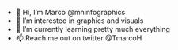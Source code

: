 - 👋 Hi, I’m Marco @mhinfographics
- 👀 I’m interested in graphics and visuals
- 🌱 I’m currently learning pretty much everything 
- 📫 Reach me out on twitter @TmarcoH
